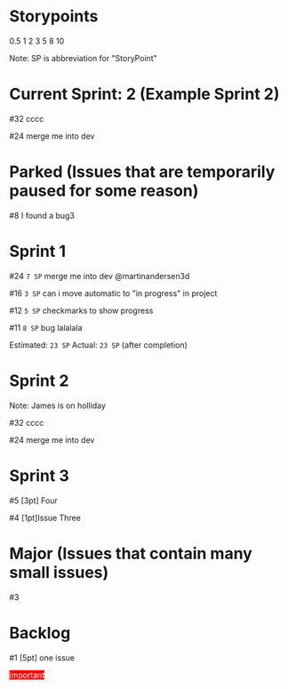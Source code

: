 # Storypoints

0.5 1 2 3 5 8 10

Note: SP is abbreviation for "StoryPoint"


# Current Sprint: 2 (Example Sprint 2)

#32     cccc

#24     merge me into dev



# Parked (Issues that are temporarily paused for some reason)

#8	I found a bug3


# Sprint 1

#24 `7 SP`	merge me into dev @martinandersen3d

#16	`3 SP` can i move automatic to "in progress" in project

#12	`5 SP` checkmarks to show progress

#11	`8 SP` bug lalalala

Estimated: `23 SP` 
Actual:    `23 SP`  (after completion)



# Sprint 2

Note: James is on holliday

#32     cccc

#24     merge me into dev


# Sprint 3

#5	[3pt] Four

#4	[1pt]Issue Three



# Major (Issues that contain many small issues)

#3



# Backlog

#1	[5pt] one issue

<span class="label" style="background-color: rgb(255, 0, 0); color: white;">
    important
</span>